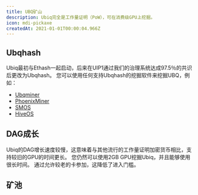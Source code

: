 ```yaml
---
title: UBQ矿山
description: Ubiq完全是工作量证明（PoW），可在消费级GPU上挖掘。
icon: mdi-pickaxe
createdAt: 2021-01-01T00:00:04.966Z
---
```


## Ubqhash

Ubiq最初与Ethash一起启动，后来在UIP1通过我们的治理系统达成97.5％的共识后更改为Ubqhash。 您可以使用任何支持Ubqhash的挖掘软件来挖掘UBQ，例如：

* [Ubqminer](https://github.com/ubiq/ubqminer/releases)
* [PhoenixMiner](https://bitcointalk.org/index.php?topic=2647654.msg48314178#msg48314178)
* [SMOS](https://simplemining.net/)
* [HiveOS](https://hiveos.farm/)

## DAG成长

Ubiq的DAG增长速度较慢，这意味着与其他流行的工作量证明加密货币相比，支持较旧的GPU的时间更长。 您仍然可以使用2GB GPU挖掘Ubiq，并且能够使用很长时间。 通过允许较老的卡参加，这降低了进入门槛。

<dag-growth-chart></dag-growth-chart>

<dag-size></dag-size>

## 矿池

<pool-table></pool-table>
